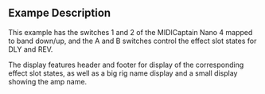 ## Exampe Description

This example has the switches 1 and 2 of the MIDICaptain Nano 4 mapped to band down/up, and the A and B switches control the effect slot states for DLY and REV.

The display features header and footer for display of the corresponding effect slot states, as well as a big rig name display and a small display showing the amp name.